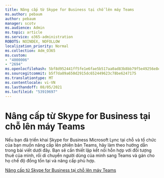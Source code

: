 ```yaml
---
title: Nâng cấp từ Skype for Business tại chỗ lên máy Teams
ms.author: pebaum
author: pebaum
manager: scotv
ms.audience: Admin
ms.topic: article
ms.service: o365-administration
ROBOTS: NOINDEX, NOFOLLOW
localization_priority: Normal
ms.collection: Adm_O365
ms.custom:
- "4000006"
- "2694"
ms.openlocfilehash: 5bf8d952441ff5fe1e6fae5b517aa0ad83b8bb79f5e49256e8ebcedbc086c3d1
ms.sourcegitcommit: b5f7da89a650d2915dc652449623c78be6247175
ms.translationtype: MT
ms.contentlocale: vi-VN
ms.lasthandoff: 08/05/2021
ms.locfileid: "53919697"
---
```

# <a name="upgrade-from-skype-for-business-on-premises-to-teams"></a>Nâng cấp từ Skype for Business tại chỗ lên máy Teams

Nếu bạn đã triển khai Skype for Business Microsoft Lync tại chỗ và tổ chức của bạn muốn nâng cấp lên phiên bản Teams, hãy làm theo hướng dẫn trong bài viết dưới đây. Bạn sẽ cần thiết lập kết nối hỗn hợp với đối tượng thuê của mình, rồi di chuyển người dùng của mình sang Teams và gán cho họ chế độ đồng tồn tại và nâng cấp phù hợp. 

[Nâng cấp từ Skype for Business tại chỗ lên máy Teams](https://docs.microsoft.com/MicrosoftTeams/upgrade-to-teams-execute-skypeforbusinesshybridonprem)

